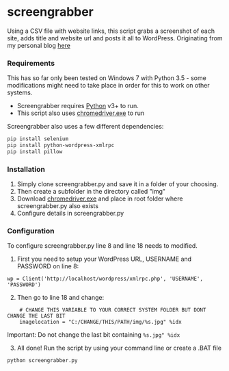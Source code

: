 # screengrabber
Using a CSV file with website links, this script grabs a screenshot of each site, adds title and website url and posts it all to WordPress. Originating from my personal blog [here](https://pedersenmark.com/bulk-website-screenshot-poster-using-wordpress-xmlrpc/)

### Requirements
This has so far only been tested on Windows 7 with Python 3.5 - some modifications might need to take place in order for this to work on other systems.

- Screengrabber requires [Python](https://python.org/) v3+ to run.
- This script also uses [chromedriver.exe](https://sites.google.com/a/chromium.org/chromedriver/home) to run

Screengrabber also uses a few different dependencies:
```sh
pip install selenium
pip install python-wordpress-xmlrpc
pip install pillow
```

### Installation
1. Simply clone screengrabber.py and save it in a folder of your choosing. 
2. Then create a subfolder in the directory called "img"
3. Download [chromedriver.exe](https://sites.google.com/a/chromium.org/chromedriver/home) and place in root folder where screengrabber.py also exists
4. Configure details in screengrabber.py

### Configuration
To configure screengrabber.py line 8 and line 18 needs to modified.

1. First you need to setup your WordPress URL, USERNAME and PASSWORD on line 8:
```
wp = Client('http://localhost/wordpress/xmlrpc.php', 'USERNAME', 'PASSWORD')
```

2. Then go to line 18 and change:
```
    # CHANGE THIS VARIABLE TO YOUR CORRECT SYSTEM FOLDER BUT DONT CHANGE THE LAST BIT
    imagelocation = "C:/CHANGE/THIS/PATH/img/%s.jpg" %idx
```
Important: Do not change the last bit containing `%s.jpg" %idx`

3. All done! Run the script by using your command line or create a .BAT file
```
python screengrabber.py
```
